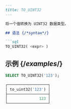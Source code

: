 ```markdown
---
title: TO_UINT32
---

将一个值转换为 UINT32 数据类型。

## 语法 {/*syntax*/}

```sql
TO_UINT32( <expr> )
```

## 示例 {/*examples*/}

```sql
SELECT TO_UINT32('123');

┌──────────────────┐
│ to_uint32('123') │
├──────────────────┤
│              123 │
└──────────────────┘
```
```